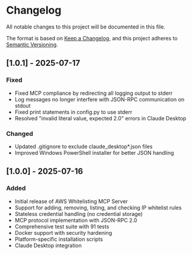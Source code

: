 # Changelog

All notable changes to this project will be documented in this file.

The format is based on [Keep a Changelog](https://keepachangelog.com/en/1.0.0/),
and this project adheres to [Semantic Versioning](https://semver.org/spec/v2.0.0.html).

## [1.0.1] - 2025-07-17

### Fixed
- Fixed MCP compliance by redirecting all logging output to stderr
- Log messages no longer interfere with JSON-RPC communication on stdout
- Fixed print statements in config.py to use stderr
- Resolved "invalid literal value, expected 2.0" errors in Claude Desktop

### Changed
- Updated .gitignore to exclude claude_desktop*.json files
- Improved Windows PowerShell installer for better JSON handling

## [1.0.0] - 2025-07-16

### Added
- Initial release of AWS Whitelisting MCP Server
- Support for adding, removing, listing, and checking IP whitelist rules
- Stateless credential handling (no credential storage)
- MCP protocol implementation with JSON-RPC 2.0
- Comprehensive test suite with 91 tests
- Docker support with security hardening
- Platform-specific installation scripts
- Claude Desktop integration